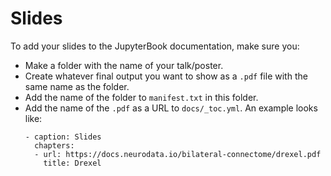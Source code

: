 # Slides
To add your slides to the JupyterBook documentation, make sure you: 
- Make a folder with the name of your talk/poster.
- Create whatever final output you want to show as a `.pdf` file with the same name as the folder.
- Add the name of the folder to `manifest.txt` in this folder.
- Add the name of the `.pdf` as a URL to `docs/_toc.yml`. An example looks like:
  ```
  - caption: Slides
    chapters:
    - url: https://docs.neurodata.io/bilateral-connectome/drexel.pdf
      title: Drexel
  ```
